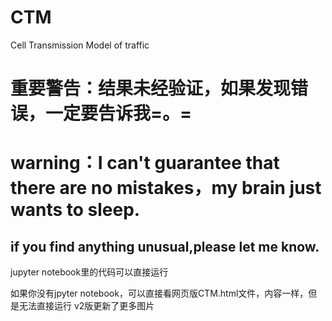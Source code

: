 # CTM
Cell Transmission Model of traffic
# 重要警告：结果未经验证，如果发现错误，一定要告诉我=。=
# warning：I can't guarantee that there are no mistakes，my brain just wants to sleep.
## if you find anything unusual,please let me know.
jupyter notebook里的代码可以直接运行  

如果你没有jpyter notebook，可以直接看网页版CTM.html文件，内容一样，但是无法直接运行
v2版更新了更多图片

